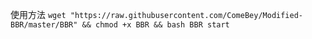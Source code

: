 使用方法
    `wget "https://raw.githubusercontent.com/ComeBey/Modified-BBR/master/BBR" && chmod +x BBR && bash BBR start`

